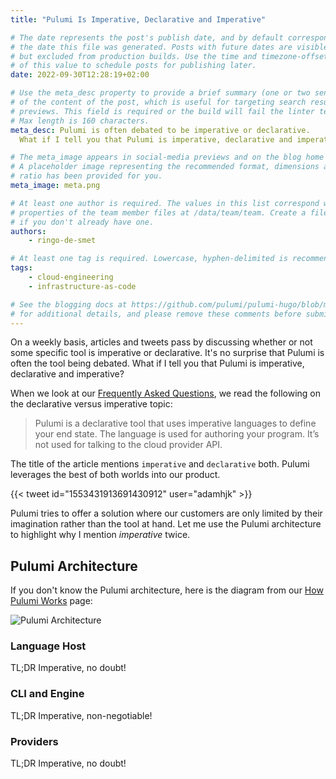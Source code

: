 ```yaml
---
title: "Pulumi Is Imperative, Declarative and Imperative"

# The date represents the post's publish date, and by default corresponds with
# the date this file was generated. Posts with future dates are visible in development,
# but excluded from production builds. Use the time and timezone-offset portions of
# of this value to schedule posts for publishing later.
date: 2022-09-30T12:28:19+02:00

# Use the meta_desc property to provide a brief summary (one or two sentences)
# of the content of the post, which is useful for targeting search results or social-media
# previews. This field is required or the build will fail the linter test.
# Max length is 160 characters.
meta_desc: Pulumi is often debated to be imperative or declarative.
  What if I tell you that Pulumi is imperative, declarative and imperative?

# The meta_image appears in social-media previews and on the blog home page.
# A placeholder image representing the recommended format, dimensions and aspect
# ratio has been provided for you.
meta_image: meta.png

# At least one author is required. The values in this list correspond with the `id`
# properties of the team member files at /data/team/team. Create a file for yourself
# if you don't already have one.
authors:
    - ringo-de-smet

# At least one tag is required. Lowercase, hyphen-delimited is recommended.
tags:
    - cloud-engineering
    - infrastructure-as-code

# See the blogging docs at https://github.com/pulumi/pulumi-hugo/blob/master/BLOGGING.md.
# for additional details, and please remove these comments before submitting for review.
---
```


<!--
Summary:
- show single binary setup of Terraform: HCL processing & Engine
- show double binary setup of Pulumi: Language Host & Engine
- indicate that the chosen language (imperative or not) doesn't have any implications of the engine remaining declarative
- we chose a gRPC protocol, rather than an in-process call to request creation of resources to the engine
- the provisioning magic happens in the engine & the providers
- now comes the nifty part
- with this separation, Pulumi brings cloud engineering closer to developers
- we allow for components (Pulumi Packages) to be written in any language given a component is a resource by itself.
- we allow for policies to be written with the same ease as abstractions.
- we mix it all in a single setup

Sketch the setup of the article as the description of the PR for reviewers
-->

On a weekly basis, articles and tweets pass by discussing whether or not some specific tool is imperative or declarative.
It's no surprise that Pulumi is often the tool being debated. What if I tell you that Pulumi is imperative, declarative and imperative?

<!--more-->

When we look at our [Frequently Asked Questions](/docs/support/faq/#is-pulumi-imperative-or-declarative), we read the following on the declarative versus imperative topic:

> Pulumi is a declarative tool that uses imperative languages to define your end state. The language is used for authoring your program.
> It’s not used for talking to the cloud provider API.

The title of the article mentions `imperative` and `declarative` both. Pulumi leverages the best of both worlds
into our product.

{{< tweet id="1553431913691430912" user="adamhjk" >}}

Pulumi tries to offer a solution where our customers are only limited by their imagination rather than the tool at hand.
Let me use the Pulumi architecture to highlight why I mention *imperative* twice.

## Pulumi Architecture

If you don't know the Pulumi architecture, here is the diagram from our [How Pulumi Works](/docs/intro/concepts/how-pulumi-works/) page:

![Pulumi Architecture](/images/docs/reference/engine-block-diagram.png)

### Language Host

TL;DR Imperative, no doubt!

### CLI and Engine

TL;DR Imperative, non-negotiable!

### Providers

TL;DR Imperative, no doubt!

<!--
And then everything _after_ that comment will appear on the post page itself.

Either way, avoid using images or code samples [in the first 70 words](https://gohugo.io/content-management/summaries/#automatic-summary-splitting) of your post, as these may not render properly in summary contexts (e.g., on the blog home page or in social-media previews).

## Writing the Post

For help assembling the content of your post, see [BLOGGING.md](https://github.com/pulumi/pulumi-hugo/blob/master/BLOGGING.md). For general formatting guidelines, see the [Style Guide](https://https://github.com/pulumi/pulumi-hugo/blob/master/STYLE-GUIDE.md).

## Code Samples

```typescript
let bucket = new aws.s3.Bucket("stuff");
...
```

## Images

![Placeholder Image](meta.png)

## Videos

{{< youtube "kDB-YRKFfYE?rel=0" >}}

Note the `?rel=0` param, which tells YouTube to suggest only videos from same channel.

## Tweets

{{< tweet id="1202020186234048512" user="pulumipus" >}}

-->
